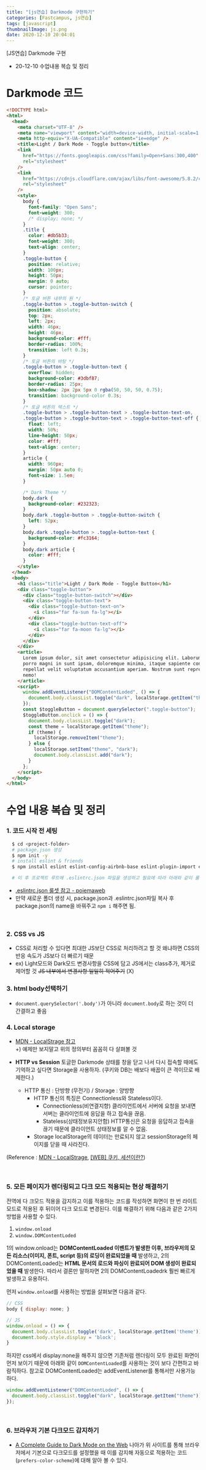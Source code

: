 ```yaml
---
title: "[js연습] Darkmode 구현하기"
categories: [Fastcampus, js연습]
tags: [javascript]
thumbnailImage: js.png
date: 2020-12-10 20:04:01
---
```


<!-- more -->

[JS연습] Darkmode 구현

- 20-12-10 수업내용 복습 및 정리
  <!-- excerpt -->
  <!-- toc -->

# Darkmode 코드

```html
<!DOCTYPE html>
<html>
  <head>
    <meta charset="UTF-8" />
    <meta name="viewport" content="width=device-width, initial-scale=1.0" />
    <meta http-equiv="X-UA-Compatible" content="ie=edge" />
    <title>Light / Dark Mode - Toggle button</title>
    <link
      href="https://fonts.googleapis.com/css?family=Open+Sans:300,400"
      rel="stylesheet"
    />
    <link
      href="https://cdnjs.cloudflare.com/ajax/libs/font-awesome/5.8.2/css/all.min.css"
      rel="stylesheet"
    />
    <style>
      body {
        font-family: "Open Sans";
        font-weight: 300;
        /* display: none; */
      }
      .title {
        color: #db5b33;
        font-weight: 300;
        text-align: center;
      }
      .toggle-button {
        position: relative;
        width: 100px;
        height: 50px;
        margin: 0 auto;
        cursor: pointer;
      }
      /* 토글 버튼 내부의 원 */
      .toggle-button > .toggle-button-switch {
        position: absolute;
        top: 2px;
        left: 2px;
        width: 46px;
        height: 46px;
        background-color: #fff;
        border-radius: 100%;
        transition: left 0.3s;
      }
      /* 토글 버튼의 바탕 */
      .toggle-button > .toggle-button-text {
        overflow: hidden;
        background-color: #3dbf87;
        border-radius: 25px;
        box-shadow: 2px 2px 5px 0 rgba(50, 50, 50, 0.75);
        transition: background-color 0.3s;
      }
      /* 토글 버튼의 텍스트 */
      .toggle-button > .toggle-button-text > .toggle-button-text-on,
      .toggle-button > .toggle-button-text > .toggle-button-text-off {
        float: left;
        width: 50%;
        line-height: 50px;
        color: #fff;
        text-align: center;
      }
      article {
        width: 960px;
        margin: 50px auto 0;
        font-size: 1.5em;
      }

      /* Dark Theme */
      body.dark {
        background-color: #232323;
      }
      body.dark .toggle-button > .toggle-button-switch {
        left: 52px;
      }
      body.dark .toggle-button > .toggle-button-text {
        background-color: #fc3164;
      }
      body.dark article {
        color: #fff;
      }
    </style>
  </head>
  <body>
    <h1 class="title">Light / Dark Mode - Toggle Button</h1>
    <div class="toggle-button">
      <div class="toggle-button-switch"></div>
      <div class="toggle-button-text">
        <div class="toggle-button-text-on">
          <i class="far fa-sun fa-lg"></i>
        </div>
        <div class="toggle-button-text-off">
          <i class="far fa-moon fa-lg"></i>
        </div>
      </div>
    </div>
    <article>
      Lorem ipsum dolor, sit amet consectetur adipisicing elit. Laborum optio ab
      porro magni in sunt ipsam, doloremque minima, itaque sapiente consequatur,
      repellat velit voluptatum accusantium aperiam. Nostrum sunt reprehenderit
      nemo!
    </article>
    <script>
      window.addEventListener("DOMContentLoded", () => {
        document.body.classList.toggle("dark", localStorage.getItem("theme"));
      });
      const $toggleButton = document.querySelector(".toggle-button");
      $toggleButton.onclick = () => {
        document.body.classList.toggle("dark");
        const theme = localStorage.getItem("theme");
        if (theme) {
          localStorage.removeItem("theme");
        } else {
          localStorage.setItem("theme", "dark");
          document.body.classList.add("dark");
        }
      };
    </script>
  </body>
</html>
```

# 수업 내용 복습 및 정리

### 1. 코드 시작 전 세팅

```bash
  $ cd <project-folder>
  # package.json 생성
  $ npm init -y
  # install eslint & friends
  $ npm install eslint eslint-config-airbnb-base eslint-plugin-import eslint-plugin-html --save-dev

  # 이 후 프로젝트 루트에 .eslintrc.json 파일을 생성하고 필요에 따라 아래와 같이 룰셋을 변경
```

- [.eslintrc.json 룰셋 참고 - poiemaweb](https://poiemaweb.com/eslint#5-eslintrcjson)
- 만약 새로운 폴더 생성 시, package.json과 .eslintrc.json파일 복사 후 package.json의 name을 바꿔주고 `npm i` 해주면 됨.

<Br>

### 2. CSS vs JS

- CSS로 처리할 수 있다면 최대한 JS보단 CSS로 처리하려고 할 것
  왜냐하면 CSS의 반응 속도가 JS보다 더 빠르기 때문
- ex)
  Light모드와 Dark모드 변경사항을 CSS에 담고 JS에서는 class추가, 제거로 제어할 것
  ~~JS 내부에서 변경사항 일일히 적어주기~~ (X)

### 3. html body선택하기

- `document.querySelector('.body')`가 아니라 `document.body`로 하는 것이 더 간결하고 좋음

### 4. Local storage

- [MDN - LocalStrage 참고](https://developer.mozilla.org/ko/docs/Web/API/Window/localStorage) <br>+) 예제만 보지말고 위의 정의부터 꼼꼼히 다 살펴볼 것
- **HTTP vs Session**
  토글한 Darkmode 상태를 창을 닫고 나서 다시 접속할 때에도 기억하고 싶다면 Storage을 사용하자.
  (쿠키와 DB는 배보다 배꼽이 큰 격이므로 배제한다.)

  - HTTP 통신 : 단방향 (무전기) / Storage : 양방향
    - HTTP 통신의 특징은 Connectionless와 Stateless이다.
      - Connectionless(비연결지향)
        클라이언트에서 서버에 요청을 보내면 서버는 클라이언트에 응답을 하고 접속을 끊음.
      - Stateless(상태정보유지안함)
        HTTP통신은 요청을 응답하고 접속을 끊기 때문에 클라이언트 상태정보를 알 수 없음.
    - Storage
      localStorage의 데이터는 만료되지 않고 sessionStorage의 페이지를 닫을 때 사라진다.

(Reference : [MDN - LocalStrage](https://developer.mozilla.org/ko/docs/Web/API/Window/localStorage), [[WEB] 쿠키, 세션이란?](https://chrisjune-13837.medium.com/web-%EC%BF%A0%ED%82%A4-%EC%84%B8%EC%85%98%EC%9D%B4%EB%9E%80-aa6bcb327582))

<br>

### 5. 모든 페이지가 렌더링되고 다크 모드 적용되는 현상 해결하기

전역에 다 크모드 적용을 감지하고 이를 적용하는 코드를 작성하면 화면이 한 번 라이트 모드로 적용된 후 뒤이어 다크 모드로 변경된다. 이를 해결하기 위해 다음과 같은 2가지 방법을 사용할 수 있다.

1. `window.onload`
2. `window.DOMContentLoded`

1의 window.onload는 **DOMContentLoaded 이벤트가 발생한 이후, 브라우저의 모든 리소스(이미지, 폰트, script 등)의 로딩이 완료되었을 때** 발생하고, 2의 DOMContentLoaded는 **HTML 문서의 로드와 파싱이 완료되어 DOM 생성이 완료되었을 때** 발생한다. 따라서 결론만 말하자면 2의 DOMContentLoadedrk 훨씬 빠르게 발생하고 유용하다.

먼저 `window.onload`를 사용하는 방법을 살펴보면 다음과 같다.

```js
// CSS
body { display: none; }

// JS
window.onload = () => {
  document.body.classList.toggle('dark', localStorage.getItem('theme'))
  document.body.style.display = 'block';
}
```

하지만 css에서 display:none을 해주지 않으면 기존처럼 렌더링이 모두 완료된 화면이 먼저 보이기 때문에 아래와 같이 `DOMContentLoaded`를 사용하는 것이 보다 간편하고 바람직하다. 참고로 DOMContentLoaded는 addEventListener를 통해서만 사용가능하다.

```js
window.addEventListener("DOMContentLoded", () => {
  document.body.classList.toggle("dark", localStorage.getItem("theme"));
});
```

<br>

### 6. 브라우저 기본 다크모드 감지하기

- [A Complete Guide to Dark Mode on the Web](https://css-tricks.com/a-complete-guide-to-dark-mode-on-the-web/)
  나아가 위 사이트를 통해 브라우저에서 기본으로 다크모드를 설정했을 때 이를 감지해 자동으로 적용하는 코드(`prefers-color-scheme`)에 대해 알아 볼 수 있다.

